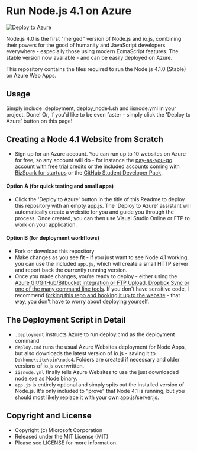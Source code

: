 # Run Node.js 4.1 on Azure
[![Deploy to Azure](http://azuredeploy.net/deploybutton.png)](https://azuredeploy.net/)

Node.js 4.0 is the first "merged" version of Node.js and io.js, combining their powers for the good of humanity and JavaScript developers everywhere - especially those using modern EcmaScript features. The stable version now available - and can be easily deployed on Azure.

This repository contains the files required to run the Node.js 4.1.0 (Stable) on Azure Web Apps.

## Usage
Simply include .deployment, deploy_node4.sh and iisnode.yml in your project. Done! Or, if you'd like to be even faster - simply click the 'Deploy to Azure' button on this page!

## Creating a Node 4.1 Website from Scratch
- Sign up for an Azure account. You can run up to 10 websites on Azure for free, so any account will do - for instance the [pay-as-you-go account with free trial credits](http://azure.microsoft.com/en-us/pricing/free-trial/) or the included accounts coming with [BizSpark for startups](http://www.bizspark.com) or the [GitHub Student Developer Pack](https://education.github.com/pack).

#### Option A (for quick testing and small apps)
- Click the 'Deploy to Azure' button in the title of this Readme to deploy this repository with an empty app.js. The 'Deploy to Azure' assistant will automatically create a website for you and guide you through the process. Once created, you can then use Visual Studio Online or FTP to work on your application.

#### Option B (for deployment workflows)
- Fork or download this repository
- Make changes as you see fit - if you just want to see Node 4.1 working, you can use the included `app.js`, which will create a small HTTP server and report back the currently running version.
- Once you made changes, you're ready to deploy - either using the [Azure Git/GitHub/Bitbucket integration or FTP Upload, Dropbox Sync or one of the many command line tools](http://azure.microsoft.com/en-gb/documentation/articles/web-sites-deploy/). If you don't have sensitive code, I recommend [forking this repo and hooking it up to the website](http://azure.microsoft.com/en-gb/documentation/articles/web-sites-publish-source-control/#Step7) - that way, you don't have to worry about deploying yourself. 

## The Deployment Script in Detail
- `.deployment` instructs Azure to run deploy.cmd as the deployment command
- `deploy.cmd` runs the usual Azure Websites deployment for Node Apps, but also downloads the latest version of io.js - saving it to `D:\home\site\bin\node4`. Folders are created if necessary and older versions of io.js overwritten.
- `iisnode.yml` finally tells Azure Websites to use the just downloaded node.exe as Node binary.
- `app.js` is entirely optional and simply spits out the installed version of Node.js. It's only included to "prove" that Node 4.1 is running, but you should most likely replace it with your own app.js/server.js.

## Copyright and License
- Copyright (c) Microsoft Corporation
- Released under the MIT License (MIT)
- Please see LICENSE for more information.
